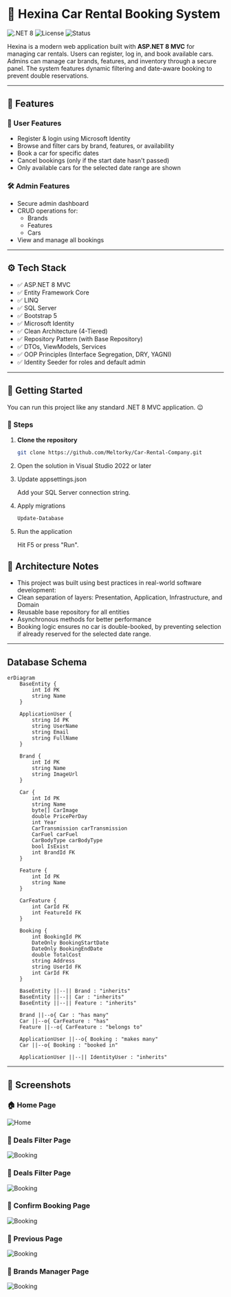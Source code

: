 # 🚗 Hexina Car Rental Booking System

![.NET 8](https://img.shields.io/badge/.NET-8.0-blueviolet)
![License](https://img.shields.io/badge/license-MIT-green)
![Status](https://img.shields.io/badge/status-active-brightgreen)

Hexina is a modern web application built with **ASP.NET 8 MVC** for managing car rentals. Users can register, log in, and book available cars. Admins can manage car brands, features, and inventory through a secure panel. The system features dynamic filtering and date-aware booking to prevent double reservations.

---

## 🌟 Features

### 👤 User Features
- Register & login using Microsoft Identity
- Browse and filter cars by brand, features, or availability
- Book a car for specific dates
- Cancel bookings (only if the start date hasn't passed)
- Only available cars for the selected date range are shown

### 🛠️ Admin Features
- Secure admin dashboard
- CRUD operations for:
  - Brands
  - Features
  - Cars
- View and manage all bookings

---

## ⚙️ Tech Stack

- ✅ ASP.NET 8 MVC
- ✅ Entity Framework Core
- ✅ LINQ
- ✅ SQL Server
- ✅ Bootstrap 5
- ✅ Microsoft Identity
- ✅ Clean Architecture (4-Tiered)
- ✅ Repository Pattern (with Base Repository)
- ✅ DTOs, ViewModels, Services
- ✅ OOP Principles (Interface Segregation, DRY, YAGNI)
- ✅ Identity Seeder for roles and default admin

---

## 🚀 Getting Started

You can run this project like any standard .NET 8 MVC application. 😉

### 🧩 Steps

1. **Clone the repository**
   ```bash
   git clone https://github.com/Meltorky/Car-Rental-Company.git
2. Open the solution in Visual Studio 2022 or later

3. Update appsettings.json

   Add your SQL Server connection string.

4. Apply migrations
   ```bash
   Update-Database

5. Run the application

   Hit F5 or press "Run".

## 🧠 Architecture Notes

- This project was built using best practices in real-world software development:
- Clean separation of layers: Presentation, Application, Infrastructure, and Domain
- Reusable base repository for all entities
- Asynchronous methods for better performance
- Booking logic ensures no car is double-booked, by preventing selection if already reserved for the selected date range.

---

## Database Schema
```mermaid
erDiagram
    BaseEntity {
        int Id PK
        string Name
    }
    
    ApplicationUser {
        string Id PK
        string UserName
        string Email
        string FullName
    }
    
    Brand {
        int Id PK
        string Name
        string ImageUrl
    }
    
    Car {
        int Id PK
        string Name
        byte[] CarImage
        double PricePerDay
        int Year
        CarTransmission carTransmission
        CarFuel carFuel
        CarBodyType carBodyType
        bool IsExist
        int BrandId FK
    }
    
    Feature {
        int Id PK
        string Name
    }
    
    CarFeature {
        int CarId FK
        int FeatureId FK
    }
    
    Booking {
        int BookingId PK
        DateOnly BookingStartDate
        DateOnly BookingEndDate
        double TotalCost
        string Address
        string UserId FK
        int CarId FK
    }
    
    BaseEntity ||--|| Brand : "inherits"
    BaseEntity ||--|| Car : "inherits"
    BaseEntity ||--|| Feature : "inherits"
    
    Brand ||--o{ Car : "has many"
    Car ||--o{ CarFeature : "has"
    Feature ||--o{ CarFeature : "belongs to"
    
    ApplicationUser ||--o{ Booking : "makes many"
    Car ||--o{ Booking : "booked in"
    
    ApplicationUser ||--|| IdentityUser : "inherits"
```

---

## 📸 Screenshots

### 🏠 Home Page
![Home](screenshots/home.png)

### 📅 Deals Filter Page
![Booking](screenshots/filter.png)

### 📅 Deals Filter Page
![Booking](screenshots/deals.png)

### 📅 Confirm Booking Page
![Booking](screenshots/confirm.png)

### 📅 Previous Page
![Booking](screenshots/previous.png)

### 📅 Brands Manager Page
![Booking](screenshots/manager.png)

